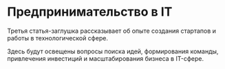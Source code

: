 # Предпринимательство в IT

Третья статья-заглушка рассказывает об опыте создания стартапов и работы в технологической сфере.

Здесь будут освещены вопросы поиска идей, формирования команды, привлечения инвестиций и масштабирования бизнеса в IT-сфере.
